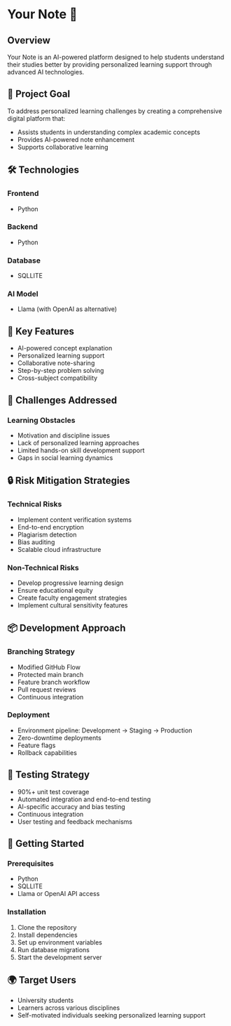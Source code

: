 # Your Note 🚀

## Overview

Your Note is an AI-powered platform designed to help students understand their studies better by providing personalized learning support through advanced AI technologies.

## 🎯 Project Goal

To address personalized learning challenges by creating a comprehensive digital platform that:
- Assists students in understanding complex academic concepts
- Provides AI-powered note enhancement
- Supports collaborative learning

## 🛠 Technologies

### Frontend
- Python

### Backend
- Python

### Database
- SQLLITE

### AI Model
- Llama (with OpenAI as alternative)

## 🌟 Key Features

- AI-powered concept explanation
- Personalized learning support
- Collaborative note-sharing
- Step-by-step problem solving
- Cross-subject compatibility

## 🚧 Challenges Addressed

### Learning Obstacles
- Motivation and discipline issues
- Lack of personalized learning approaches
- Limited hands-on skill development support
- Gaps in social learning dynamics

## 🔒 Risk Mitigation Strategies

### Technical Risks
- Implement content verification systems
- End-to-end encryption
- Plagiarism detection
- Bias auditing
- Scalable cloud infrastructure

### Non-Technical Risks
- Develop progressive learning design
- Ensure educational equity
- Create faculty engagement strategies
- Implement cultural sensitivity features

## 📦 Development Approach

### Branching Strategy
- Modified GitHub Flow
- Protected main branch
- Feature branch workflow
- Pull request reviews
- Continuous integration

### Deployment
- Environment pipeline: Development → Staging → Production
- Zero-downtime deployments
- Feature flags
- Rollback capabilities

## 🧪 Testing Strategy

- 90%+ unit test coverage
- Automated integration and end-to-end testing
- AI-specific accuracy and bias testing
- Continuous integration
- User testing and feedback mechanisms
## 🚀 Getting Started

### Prerequisites
- Python
- SQLLITE
- Llama or OpenAI API access

### Installation
1. Clone the repository
2. Install dependencies
3. Set up environment variables
4. Run database migrations
5. Start the development server

## 🌍 Target Users

- University students
- Learners across various disciplines
- Self-motivated individuals seeking personalized learning support

